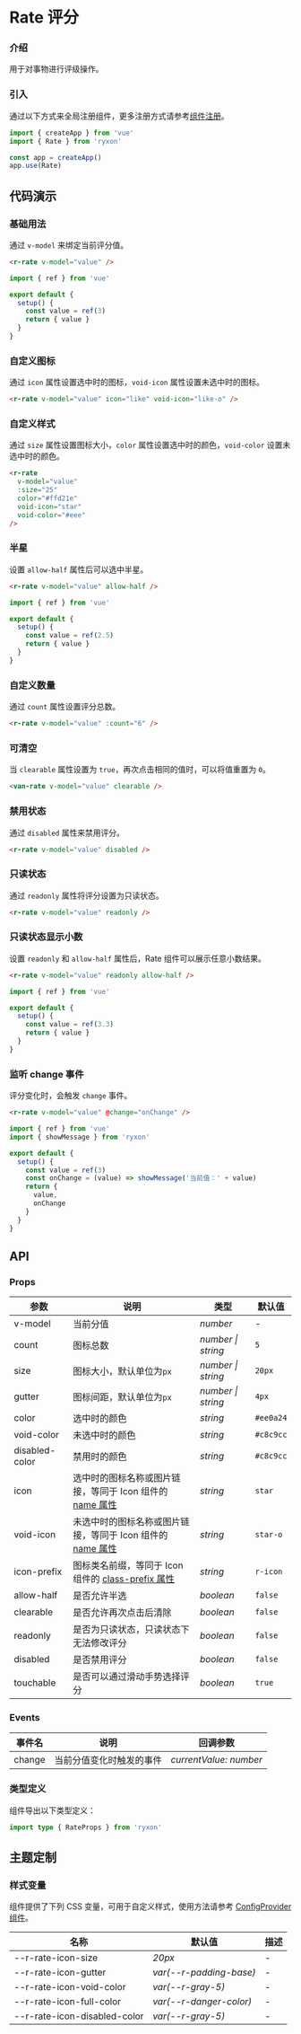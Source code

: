 # Rate 评分

### 介绍

用于对事物进行评级操作。

### 引入

通过以下方式来全局注册组件，更多注册方式请参考[组件注册](#/zh-CN/advanced-usage#zu-jian-zhu-ce)。

```js
import { createApp } from 'vue'
import { Rate } from 'ryxon'

const app = createApp()
app.use(Rate)
```

## 代码演示

### 基础用法

通过 `v-model` 来绑定当前评分值。

```html
<r-rate v-model="value" />
```

```js
import { ref } from 'vue'

export default {
  setup() {
    const value = ref(3)
    return { value }
  }
}
```

### 自定义图标

通过 `icon` 属性设置选中时的图标，`void-icon` 属性设置未选中时的图标。

```html
<r-rate v-model="value" icon="like" void-icon="like-o" />
```

### 自定义样式

通过 `size` 属性设置图标大小，`color` 属性设置选中时的颜色，`void-color` 设置未选中时的颜色。

```html
<r-rate
  v-model="value"
  :size="25"
  color="#ffd21e"
  void-icon="star"
  void-color="#eee"
/>
```

### 半星

设置 `allow-half` 属性后可以选中半星。

```html
<r-rate v-model="value" allow-half />
```

```js
import { ref } from 'vue'

export default {
  setup() {
    const value = ref(2.5)
    return { value }
  }
}
```

### 自定义数量

通过 `count` 属性设置评分总数。

```html
<r-rate v-model="value" :count="6" />
```

### 可清空

当 `clearable` 属性设置为 `true`，再次点击相同的值时，可以将值重置为 `0`。

```html
<van-rate v-model="value" clearable />
```

### 禁用状态

通过 `disabled` 属性来禁用评分。

```html
<r-rate v-model="value" disabled />
```

### 只读状态

通过 `readonly` 属性将评分设置为只读状态。

```html
<r-rate v-model="value" readonly />
```

### 只读状态显示小数

设置 `readonly` 和 `allow-half` 属性后，Rate 组件可以展示任意小数结果。

```html
<r-rate v-model="value" readonly allow-half />
```

```js
import { ref } from 'vue'

export default {
  setup() {
    const value = ref(3.3)
    return { value }
  }
}
```

### 监听 change 事件

评分变化时，会触发 `change` 事件。

```html
<r-rate v-model="value" @change="onChange" />
```

```javascript
import { ref } from 'vue'
import { showMessage } from 'ryxon'

export default {
  setup() {
    const value = ref(3)
    const onChange = (value) => showMessage('当前值：' + value)
    return {
      value,
      onChange
    }
  }
}
```

## API

### Props

| 参数 | 说明 | 类型 | 默认值 |
| --- | --- | --- | --- |
| v-model | 当前分值 | _number_ | - |
| count | 图标总数 | _number \| string_ | `5` |
| size | 图标大小，默认单位为`px` | _number \| string_ | `20px` |
| gutter | 图标间距，默认单位为`px` | _number \| string_ | `4px` |
| color | 选中时的颜色 | _string_ | `#ee0a24` |
| void-color | 未选中时的颜色 | _string_ | `#c8c9cc` |
| disabled-color | 禁用时的颜色 | _string_ | `#c8c9cc` |
| icon | 选中时的图标名称或图片链接，等同于 Icon 组件的 [name 属性](/zh/component/icon.html#api) | _string_ | `star` |
| void-icon | 未选中时的图标名称或图片链接，等同于 Icon 组件的 [name 属性](/zh/component/icon.html#api) | _string_ | `star-o` |
| icon-prefix | 图标类名前缀，等同于 Icon 组件的 [class-prefix 属性](/zh/component/icon.html#api) | _string_ | `r-icon` |
| allow-half | 是否允许半选 | _boolean_ | `false` |
| clearable | 是否允许再次点击后清除 | _boolean_ | `false` |
| readonly | 是否为只读状态，只读状态下无法修改评分 | _boolean_ | `false` |
| disabled | 是否禁用评分 | _boolean_ | `false` |
| touchable | 是否可以通过滑动手势选择评分 | _boolean_ | `true` |

### Events

| 事件名 | 说明                     | 回调参数               |
| ------ | ------------------------ | ---------------------- |
| change | 当前分值变化时触发的事件 | _currentValue: number_ |

### 类型定义

组件导出以下类型定义：

```ts
import type { RateProps } from 'ryxon'
```

## 主题定制

### 样式变量

组件提供了下列 CSS 变量，可用于自定义样式，使用方法请参考 [ConfigProvider 组件](/zh/component/config-provider.html)。

| 名称                         | 默认值                  | 描述 |
| ---------------------------- | ----------------------- | ---- |
| --r-rate-icon-size           | _20px_                  | -    |
| --r-rate-icon-gutter         | _var(--r-padding-base)_ | -    |
| --r-rate-icon-void-color     | _var(--r-gray-5)_       | -    |
| --r-rate-icon-full-color     | _var(--r-danger-color)_ | -    |
| --r-rate-icon-disabled-color | _var(--r-gray-5)_       | -    |
